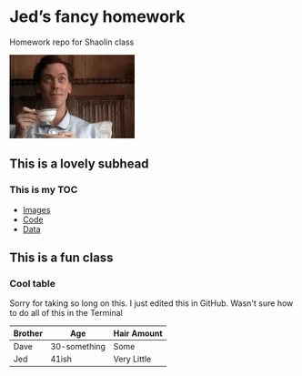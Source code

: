 # Jed’s fancy homework

Homework repo for Shaolin class

![/images/tenor-172827175.gif][image-1]

## This is a lovely subhead

### This is my TOC

- [Images][1]
- [Code][2]
- [Data][3]

[1]:	/images "Images"
[2]:	/code
[3]:	/data

[image-1]:	/images/tenor-172827175.gif

## This is a fun class

### Cool table

Sorry for taking so long on this.  I just edited this in GitHub. Wasn't sure how to do all of this in the Terminal

| Brother | Age | Hair Amount|
|---------|-----|------------|
| Dave | 30-something | Some |
| Jed | 41ish | Very Little|

